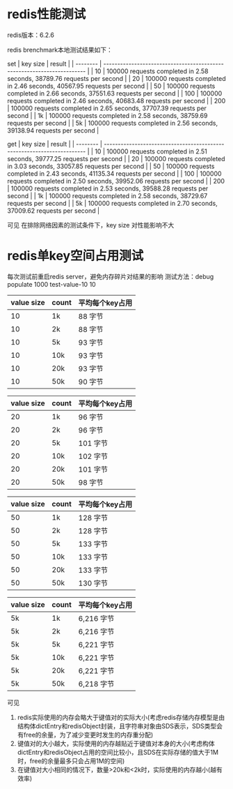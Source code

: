 # redis性能测试

redis版本：6.2.6


redis brenchmark本地测试结果如下：

set
| key size | result                                                                  |
| -------- | ----------------------------------------------------------------------- |
| 10       | 100000 requests completed in 2.58 seconds, 38789.76 requests per second |
| 20       | 100000 requests completed in 2.46 seconds, 40567.95 requests per second |
| 50       | 100000 requests completed in 2.66 seconds, 37551.63 requests per second |
| 100      | 100000 requests completed in 2.46 seconds, 40683.48 requests per second |
| 200      | 100000 requests completed in 2.65 seconds, 37707.39 requests per second |
| 1k       | 100000 requests completed in 2.58 seconds, 38759.69 requests per second |
| 5k       | 100000 requests completed in 2.56 seconds, 39138.94 requests per second |


get
| key size | result                                                                  |
| -------- | ----------------------------------------------------------------------- |
| 10       | 100000 requests completed in 2.51 seconds, 39777.25 requests per second |
| 20       | 100000 requests completed in 3.03 seconds, 33057.85 requests per second |
| 50       | 100000 requests completed in 2.43 seconds, 41135.34 requests per second |
| 100      | 100000 requests completed in 2.50 seconds, 39952.06 requests per second |
| 200      | 100000 requests completed in 2.53 seconds, 39588.28 requests per second |
| 1k       | 100000 requests completed in 2.58 seconds, 38729.67 requests per second |
| 5k       | 100000 requests completed in 2.70 seconds, 37009.62 requests per second |

可见 在排除网络因素的测试条件下，key size 对性能影响不大

# redis单key空间占用测试

每次测试前重启redis server，避免内存碎片对结果的影响
测试方法：debug populate 1000 test-value-10 10

| value size | count | 平均每个key占用 |
| ---------- | ----- | --------------- |
| 10         | 1k    | 88 字节         |
| 10         | 2k    | 88 字节         |
| 10         | 5k    | 93 字节         |
| 10         | 10k   | 93 字节         |
| 10         | 20k   | 93 字节         |
| 10         | 50k   | 90 字节         |


| value size | count | 平均每个key占用 |
| ---------- | ----- | --------------- |
| 20         | 1k    | 96 字节         |
| 20         | 2k    | 96 字节         |
| 20         | 5k    | 101 字节        |
| 20         | 10k   | 102 字节        |
| 20         | 20k   | 101 字节        |
| 20         | 50k   | 98 字节         |

| value size | count | 平均每个key占用 |
| ---------- | ----- | --------------- |
| 50         | 1k    | 128 字节        |
| 50         | 2k    | 128 字节        |
| 50         | 5k    | 133 字节        |
| 50         | 10k   | 133 字节        |
| 50         | 20k   | 133 字节        |
| 50         | 50k   | 130 字节        |

| value size | count | 平均每个key占用 |
| ---------- | ----- | --------------- |
| 5k         | 1k    | 6,216 字节      |
| 5k         | 2k    | 6,216 字节      |
| 5k         | 5k    | 6,221 字节      |
| 5k         | 10k   | 6,221 字节      |
| 5k         | 20k   | 6,221 字节      |
| 5k         | 50k   | 6,218 字节      |

可见 
1. redis实际使用的内存会略大于键值对的实际大小(考虑redis存储内存模型是由结构体dictEntry和redisObject封装，且字符串对象由SDS表示，SDS类型会有free的余量，为了减少变更时发生的内存重分配)
2. 键值对的大小越大，实际使用的内存越贴近于键值对本身的大小(考虑构体dictEntry和redisObject占用的空间比较小，且SDS在实际存储的值大于1M时，free的余量最多只会占用1M的空间)
3. 在键值对大小相同的情况下，数量>20k和<2k时，实际使用的内存越小(越有效率)